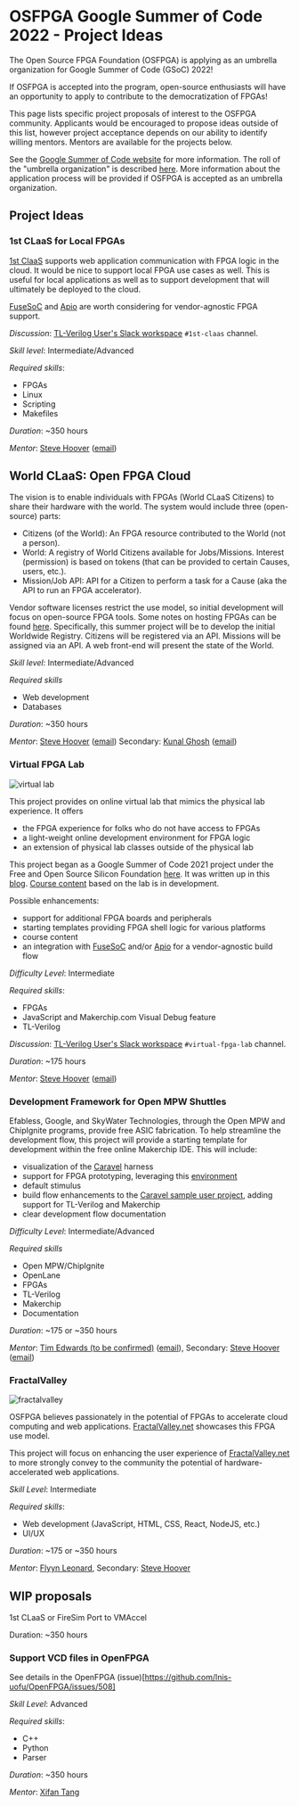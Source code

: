 # OSFPGA Google Summer of Code 2022 - Project Ideas

The Open Source FPGA Foundation (OSFPGA) is applying as an umbrella organization for Google
Summer of Code (GSoC) 2022!

If OSFPGA is accepted into the program, open-source enthusiasts will have an opportunity to apply to
contribute to the democratization of FPGAs!

This page lists specific project proposals of interest to the OSFPGA community. Applicants would be
encouraged to propose ideas outside of this list, however project acceptance depends on our ability
to identify willing mentors. Mentors are available for the projects below.


See the [Google Summer of Code website](https://summerofcode.withgoogle.com/) for more information.
The roll of the "umbrella organization" is described
[here](https://google.github.io/gsocguides/mentor/org-application#a-note-on-umbrella-orgs).
More information about the application process will be provided if OSFPGA is accepted as an
umbrella organization.

## Project Ideas

### 1st CLaaS for Local FPGAs

[1st ClaaS](https://github.com/stevehoover/1st-CLaaS) supports web application communication with FPGA
logic in the cloud. It would be nice to support local FPGA use cases as well. This is useful for local
applications as well as to support development that will ultimately be deployed to the cloud.

[FuseSoC](https://github.com/olofk/fusesoc) and [Apio](https://github.com/FPGAwars/apio) are worth
considering for vendor-agnostic FPGA support.

_Discussion_: [TL-Verilog User's Slack workspace](https://join.slack.com/t/tl-verilog-users/shared_invite/zt-4fatipnr-dmDgkbzrCe0ZRLOOVm89gA) `#1st-claas` channel.

_Skill level_: Intermediate/Advanced

_Required skills_:
  - FPGAs
  - Linux
  - Scripting
  - Makefiles

_Duration_: ~350 hours

_Mentor_: [Steve Hoover](https://www.linkedin.com/in/steve-hoover-a44b607/) ([email](mailto:steve.hoover@redwoodeda.com))


## World CLaaS: Open FPGA Cloud

The vision is to enable individuals with FPGAs (World CLaaS Citizens) to share their hardware with the world.
The system would include three (open-source) parts:

  - Citizens (of the World): An FPGA resource contributed to the World (not a person).
  - World: A registry of World Citizens available for Jobs/Missions. Interest (permission) is based
    on tokens (that can be provided to certain Causes, users, etc.).
  - Mission/Job API: API for a Citizen to perform a task for a Cause (aka the API to run an FPGA accelerator).

Vendor software licenses restrict the use model, so initial development will focus on open-source FPGA tools.
Some notes on hosting FPGAs can be found
[here](https://medium.com/@shariethernet/quick-remote-fpga-lab-setup-without-vpn-port-forwarding-firewall-configurations-and-other-ccd45489ab35).
Specifically, this summer project will be to develop the initial Worldwide Registry. Citizens will be registered
via an API. Missions will be assigned via an API. A web front-end will present the state of the World.

_Skill level_: Intermediate/Advanced

_Required skills_
  - Web development
  - Databases

_Duration_: ~350 hours

_Mentor_: [Steve Hoover](https://www.linkedin.com/in/steve-hoover-a44b607/) ([email](mailto:steve.hoover@redwoodeda.com))
  Secondary: [Kunal Ghosh](https://www.linkedin.com/in/kunal-ghosh-vlsisystemdesign-com-28084836/) ([email](mailto:kunalpghosh@gmail.com))


### Virtual FPGA Lab

![virtual lab](https://user-images.githubusercontent.com/64545984/130665673-63e52c11-f5e4-4290-8d05-a5a0741fbbbd.png)

This project provides on online virtual lab that mimics the physical lab experience. It offers

  - the FPGA experience for folks who do not have access to FPGAs
  - a light-weight online development environment for FPGA logic
  - an extension of physical lab classes outside of the physical lab

This project began as a Google Summer of Code 2021 project under the Free and Open Source Silicon Foundation [here](https://github.com/BalaDhinesh/Virtual-FPGA-Lab).
It was written up in this [blog](https://medium.com/@m.baladhinesh/fpgas-in-your-browser-bb92be1c1fa3).
[Course content](https://github.com/stevehoover/GettingStartedWithFPGAs) based on the lab is in development.

Possible enhancements:

  - support for additional FPGA boards and peripherals
  - starting templates providing FPGA shell logic for various platforms
  - course content
  - an integration with [FuseSoC](https://github.com/olofk/fusesoc) and/or [Apio](https://github.com/FPGAwars/apio)
    for a vendor-agnostic build flow

_Difficulty Level_: Intermediate

_Required skills_:

  - FPGAs
  - JavaScript and Makerchip.com Visual Debug feature
  - TL-Verilog

_Discussion_: [TL-Verilog User's Slack workspace](https://join.slack.com/t/tl-verilog-users/shared_invite/zt-4fatipnr-dmDgkbzrCe0ZRLOOVm89gA) `#virtual-fpga-lab` channel.

_Duration_: ~175 hours

_Mentor_: [Steve Hoover](https://www.linkedin.com/in/steve-hoover-a44b607/) ([email](mailto:steve.hoover@redwoodeda.com))


### Development Framework for Open MPW Shuttles

Efabless, Google, and SkyWater Technologies, through the Open MPW and ChipIgnite programs, provide free ASIC fabrication.
To help streamline the development flow, this project will provide a starting template for development within the
free online Makerchip IDE. This will include:

  - visualization of the [Caravel](https://github.com/efabless/caravel) harness
  - support for FPGA prototyping, leveraging this [environment](https://github.com/BalaDhinesh/Virtual-FPGA-Lab)
  - default stimulus
  - build flow enhancements to the [Caravel sample user project](https://github.com/efabless/caravel_user_project),
    adding support for TL-Verilog and Makerchip
  - clear development flow documentation

_Difficulty Level_: Intermediate/Advanced

_Required skills_

  - Open MPW/ChipIgnite
  - OpenLane
  - FPGAs
  - TL-Verilog
  - Makerchip
  - Documentation

_Duration_: ~175 or ~350 hours

_Mentor_: [Tim Edwards (to be confirmed)](https://www.linkedin.com/in/tim-edwards-4376a18/) ([email](mailto:tim@opencircuitdesign.com)), Secondary: [Steve Hoover](https://www.linkedin.com/in/steve-hoover-a44b607/) ([email](mailto:steve.hoover@redwoodeda.com))


### FractalValley

![fractalvalley](https://user-images.githubusercontent.com/11302288/134257481-e43618a9-a3de-4623-9c6d-75a1b009c076.png)

OSFPGA believes passionately in the potential of FPGAs to accelerate cloud computing and web applications.
[FractalValley.net](http://fractalvalley.net) showcases this FPGA use model.

This project will focus on enhancing the user experience of [FractalValley.net](http://fractalvalley.net) to more strongly convey to the community the
potential of hardware-accelerated web applications.

_Skill Level_: Intermediate

_Required skills_:

  - Web development (JavaScript, HTML, CSS, React, NodeJS, etc.)
  - UI/UX

_Duration_: ~175 or ~350 hours

_Mentor_: [Flyyn Leonard](https://www.linkedin.com/in/codelenny/), Secondary: [Steve Hoover](https://www.linkedin.com/in/steve-hoover-a44b607/)


## WIP proposals

1st CLaaS or FireSim Port to VMAccel

Duration: ~350 hours

### Support VCD files in OpenFPGA

See details in the OpenFPGA (issue)[https://github.com/lnis-uofu/OpenFPGA/issues/508]

_Skill Level_: Advanced

_Required skills_:

  - C++
  - Python
  - Parser

_Duration_: ~350 hours

_Mentor_: [Xifan Tang](https://www.linkedin.com/in/xifantang/)
